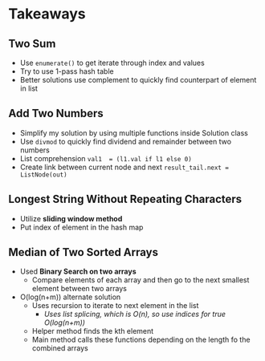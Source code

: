 # Takeaways

## Two Sum
- Use ```enumerate()``` to get iterate through index and values
- Try to use 1-pass hash table
- Better solutions use complement to quickly find counterpart of element in list

## Add Two Numbers
- Simplify my solution by using multiple functions inside Solution class
- Use ```divmod``` to quickly find dividend and remainder between two numbers
- List comprehension ```val1  = (l1.val if l1 else 0)```
- Create link between current node and next ```result_tail.next = ListNode(out)```

## Longest String Without Repeating Characters
- Utilize **sliding window method**
- Put index of element in the hash map

## Median of Two Sorted Arrays
- Used **Binary Search on two arrays**
    - Compare elements of each array and then go to the next smallest element between two arrays
- O(log(n+m)) alternate solution
    - Uses recursion to iterate to next element in the list
        - *Uses list splicing, which is O(n), so use indices for true O(log(n+m))*
    - Helper method finds the kth element
    - Main method calls these functions depending on the length fo the combined arrays